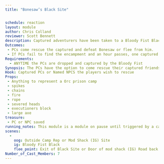 ```yaml
---
title: "Bonesaw’s Black Site"


schedule: reaction
layout: module
author: Chris Colland
reviewer: Scott Bennett
description: Captured adventurers have been taken to a Bloody Fist Black Site with a cruel taskmaster, Jiren “Bonesaw” the Jailor for torture and possible sacrifice depending on the jailor’s mood.
Outcomes: 
 - PCs come rescue the captured and defeat Bonesaw or flee from him.   
 - If PCs fail to find the encampment and an hour passes, one captured will be sacrificed, Forget-It-Well’d, and sent to the circle. A surviving captured PC or NPC will be Spirit Marked with the blood of the sacrificed in the warpaint style of the Bloody Fist (3 Red Marks down the right side of face)
Requirements: 
  - ANYTIME the PCs are dropped and captured by the Bloody Fist
Synopsis: The PCs have the option to come rescue their captured friends for 1hr after the capture. The camp will be set up at different locations depending on how this module is ran. The first encounter with Bonesaw will be outside. Repeat visits to this campsite can be ran in the Mod Shack or outside depending on weather. 
Hook: Captured PCs or Named NPCS the players wish to rescue
Props: 
 - Anything to represent a Orc prison camp
 - spikes
 - chains
 - fire
 - rope
 - severed heads
 - executioners block
 - large axe
treasure: 
 - PC or NPC saved
running_notes: This module is a module on pause until triggered by a capture. Bonesaw is an especially cruel jailor and will demand blood sacrifices made to send a message. Set the camp up so there is only one real approach to getting in. If outside, tie the captured up with a rope/chain prop to something. The rope/chain can be undone with a key on Bonesaw’s body. The players can kill Bonesaw or drop him and search him for the key. If he is killed he is dead, the remainder rescue mods won’t have Bonesaw but will be filled in with more Bloody Fist Grunts/Shaman. The Shamans focus on keeping Bonesaw alive to keep the player sin a stat of panic and disorder.  If more than 5 rescues are used the next will have a Raid Leader and 3 Honor Guard as a high threat trap to get more when they come. This will be a capture trap module, but the Honor Guards will be KBA as per their normal card and MO.
scenes: 
  - 
    oog: Outside Camp Rep or Mod Shack (IG) Site
    ig: Bloody Fist Black 
    flee_point: Exit of Black Site or Door of mod shack (IG) Road back to Town
Number_of_Cast_Members: 7
---
```




